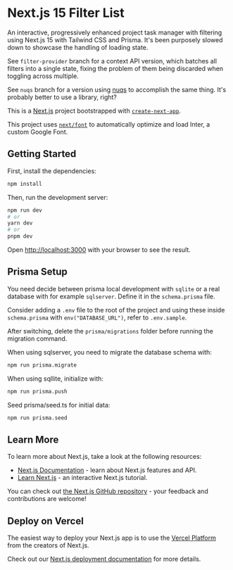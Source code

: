 # Next.js 15 Filter List

An interactive, progressively enhanced project task manager with filtering using Next.js 15 with Tailwind CSS and Prisma. It's been purposely slowed down to showcase the handling of loading state.

See `filter-provider` branch for a context API version, which batches all filters into a single state, fixing the problem of them being discarded when toggling across multiple.

See `nuqs` branch for a version using [nuqs](https://nuqs.47ng.com/) to accomplish the same thing. It's probably better to use a library, right?

This is a [Next.js](https://nextjs.org/) project bootstrapped with [`create-next-app`](https://github.com/vercel/next.js/tree/canary/packages/create-next-app).

This project uses [`next/font`](https://nextjs.org/docs/basic-features/font-optimization) to automatically optimize and load Inter, a custom Google Font.

## Getting Started

First, install the dependencies:

```bash
npm install
```

Then, run the development server:

```bash
npm run dev
# or
yarn dev
# or
pnpm dev
```

Open [http://localhost:3000](http://localhost:3000) with your browser to see the result.

## Prisma Setup

You need decide between prisma local development with `sqlite` or a real database with for example `sqlserver`. Define it in the `schema.prisma` file.

Consider adding a `.env` file to the root of the project and using these inside `schema.prisma` with `env("DATABASE_URL")`, refer to `.env.sample`.

After switching, delete the `prisma/migrations` folder before running the migration command.

When using sqlserver, you need to migrate the database schema with:

```bash
npm run prisma.migrate
```

When using sqllite, initialize with:

```bash
npm run prisma.push
```

Seed prisma/seed.ts for initial data:

```sh
npm run prisma.seed
```

## Learn More

To learn more about Next.js, take a look at the following resources:

- [Next.js Documentation](https://nextjs.org/docs) - learn about Next.js features and API.
- [Learn Next.js](https://nextjs.org/learn) - an interactive Next.js tutorial.

You can check out [the Next.js GitHub repository](https://github.com/vercel/next.js/) - your feedback and contributions are welcome!

## Deploy on Vercel

The easiest way to deploy your Next.js app is to use the [Vercel Platform](https://vercel.com/new?utm_medium=default-template&filter=next.js&utm_source=create-next-app&utm_campaign=create-next-app-readme) from the creators of Next.js.

Check out our [Next.js deployment documentation](https://nextjs.org/docs/deployment) for more details.
